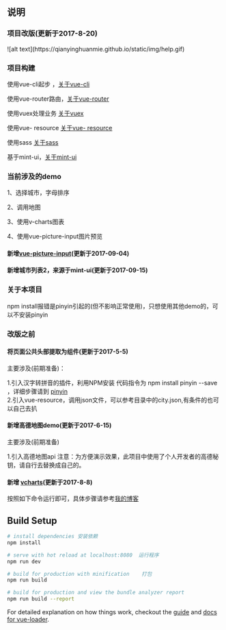 
<h2>说明</h2>
<h3 class="myH3">项目改版(更新于2017-8-20)</h3>
![alt text](https://qianyinghuanmie.github.io/static/img/help.gif)
<h3 class="myH3">项目构建</h3>
<p>使用vue-cli起步 ，<a href="https://github.com/vuejs/vue-cli">关于vue-cli</a></p>
<p>使用vue-router路由，<a href="https://github.com/vuejs/vue-cli">关于vue-router</a></p>
<p>使用vuex处理业务 <a href="https://github.com/vuejs/vuex">关于vuex</a></p>
<p>使用vue- resource <a href="https://github.com/pagekit/vue-resource">关于vue- resource</a></p>
<p>使用sass <a href="https://github.com/sass/sass">关于sass</a></p>
<p>基于mint-ui，<a href="https://github.com/ElemeFE/mint-ui">关于mint-ui</a></p>
<h3 class="myH3">当前涉及的demo</h3>
<p>1、选择城市，字母排序</p>
<p>2、调用地图</p>
<p>3、使用v-charts图表</p>
<p>4、使用vue-picture-input图片预览</p>
<h4>新增<a href="https://github.com/alessiomaffeis/vue-picture-input">vue-picture-input</a>(更新于2017-09-04)</h4>
<h4>新增城市列表2，来源于mint-ui</a>(更新于2017-09-15)</h4>

<h3 class="myH3">关于本项目</h3>
<p>npm install报错是pinyin引起的(但不影响正常使用)，只想使用其他demo的，可以不安装pinyin</p>
<h3 class="myH3">改版之前</h3>
<h4>将页面公共头部提取为组件(更新于2017-5-5)</h4>
<p>主要涉及(前期准备)：</p>
<p>
  1.引入汉字转拼音的插件，利用NPM安装 代码指令为  npm install pinyin --save ，详细步骤请到 <a href="https://github.com/hotoo/pinyin">pinyin</a><br>
  2.引入vue-resource，调用json文件，可以参考目录中的city.json,有条件的也可以自己去扒</p>
<h4>新增高德地图demo(更新于2017-6-15)</h4>
<p>主要涉及(前期准备)</p>
<p>1.引入高德地图api
  注意：为方便演示效果，此项目中使用了个人开发者的高德秘钥，请自行去替换成自己的。</p>
<h4>新增 <a href="https://github.com/ElemeFE/v-charts">vcharts</a>(更新于2017-8-8)  </h4>

按照如下命令运行即可，具体步骤请参考[我的博客](http://www.cnblogs.com/star-wind/)

## Build Setup

``` bash
# install dependencies 安装依赖
npm install

# serve with hot reload at localhost:8080  运行程序
npm run dev

# build for production with minification    打包
npm run build

# build for production and view the bundle analyzer report
npm run build --report
```

For detailed explanation on how things work, checkout the [guide](http://vuejs-templates.github.io/webpack/) and [docs for vue-loader](http://vuejs.github.io/vue-loader).

